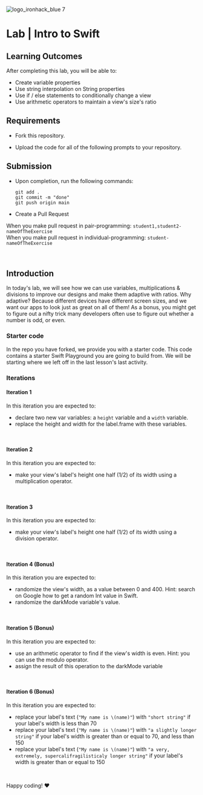 
![logo_ironhack_blue 7](https://user-images.githubusercontent.com/23629340/40541063-a07a0a8a-601a-11e8-91b5-2f13e4e6b441.png)

# Lab | Intro to Swift

## Learning Outcomes

After completing this lab, you will be able to:

- Create variable properties
- Use string interpolation on String properties
- Use if / else statements to conditionally change a view
- Use arithmetic operators to maintain a view's size's ratio

## Requirements

- Fork this repository.
<!-- - Add your instructor and the class graders to your repository and ensure that your repository is private. Public repositories will receive a zero on the assignment.
  - If you are unsure who your class graders are, ask your instructor or refer to the day 1 slide deck. -->
- Upload the code for all of the following prompts to your repository.

## Submission

- Upon completion, run the following commands:

  ```shell
  git add .
  git commit -m "done"
  git push origin main
  ```

- Create a Pull Request

When you make pull request in pair-programming: `student1,student2-nameOfTheExercise` <br>
When you make pull request in individual-programming: `student-nameOfTheExercise`

<br>

## Introduction

In today's lab, we will see how we can use variables, multiplications & divisions to improve our designs and make them adaptive with ratios.
Why adaptive? Because different devices have different screen sizes, and we want our apps to look just as great on all of them!
As a bonus, you might get to figure out a nifty trick many developers often use to figure out whether a number is odd, or even.

### Starter code

In the repo you have forked, we provide you with a starter code. This code contains a starter Swift Playground you are going to build from. We will be starting where we left off in the last lesson's last activity.

<!-- Sandra: The below is not needed anymore - to be removed after validated with an SME -->
<!-- Adjust the starter code to the needs of the students and the lessons that they covered so far.

```swift
//: A UIKit based Playground for presenting user interface
  
import UIKit
import PlaygroundSupport

class MyViewController : UIViewController {
    override func loadView() {
        let view = UIView()
        view.backgroundColor = .white

        let label = UILabel()
        label.frame = CGRect(x: 150, y: 200, width: 200, height: 20)
        label.text = "Hello World!"
        label.textColor = .black
        
        view.addSubview(label)
        self.view = view
        
        var name = "Anna"
        label.text = "My name is \(name)"
        
        var darkMode = true
        if darkMode {
            view.backgroundColor = .black
            label.textColor = .yellow
        } else {
            view.backgroundColor = .white
            label.textColor = .blue
        }
    }
}

// Present the view controller in the Live View window
PlaygroundPage.current.liveView = MyViewController()
``` -->

### Iterations

#### Iteration 1

In this iteration you are expected to:
- declare two new var variables: a `height` variable and a `width` variable.
- replace the height and width for the label.frame with these variables.

<br>

#### Iteration 2

In this iteration you are expected to:
- make your view's label's height one half (1/2) of its width using a multiplication operator.

<br>

#### Iteration 3

In this iteration you are expected to:
- make your view's label's height one half (1/2) of its width using a division operator.

<br>

#### Iteration 4 (Bonus)

In this iteration you are expected to:
- randomize the view's width, as a value between 0 and 400. Hint: search on Google how to get a random Int value in Swift.
- randomize the darkMode variable's value.

<br>

#### Iteration 5 (Bonus)

In this iteration you are expected to:
- use an arithmetic operator to find if the view's width is even. Hint: you can use the modulo operator.
- assign the result of this operation to the darkMode variable

<br>

#### Iteration 6 (Bonus)

In this iteration you are expected to:
- replace your label's text (`"My name is \(name)"`) with `"short string"` if your label's width is less than 70
- replace your label's text (`"My name is \(name)"`) with `"a slightly longer string"` if your label's width is greater than or equal to 70, and less than 150
- replace your label's text (`"My name is \(name)"`) with `"a very, extremely, supercalifragilisticaly longer string"` if your label's width is greater than or equal to 150

<br>

Happy coding! :heart:
